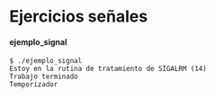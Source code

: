 # Ejercicios señales

#### ejemplo_signal

```
$ ./ejemplo_signal
Estoy en la rutina de tratamiento de SIGALRM (14)
Trabajo terminado
Temporizador
```